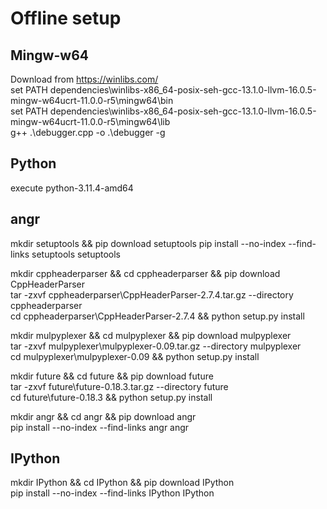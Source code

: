 # Offline setup

## Mingw-w64
Download from https://winlibs.com/  
set PATH dependencies\winlibs-x86_64-posix-seh-gcc-13.1.0-llvm-16.0.5-mingw-w64ucrt-11.0.0-r5\mingw64\bin  
set PATH dependencies\winlibs-x86_64-posix-seh-gcc-13.1.0-llvm-16.0.5-mingw-w64ucrt-11.0.0-r5\mingw64\lib  
g++ .\debugger.cpp -o .\debugger -g  


## Python
execute python-3.11.4-amd64
## angr
mkdir setuptools && pip download setuptools
pip install --no-index --find-links setuptools setuptools

mkdir cppheaderparser && cd cppheaderparser && pip download CppHeaderParser  
tar -zxvf cppheaderparser\CppHeaderParser-2.7.4.tar.gz --directory cppheaderparser  
cd cppheaderparser\CppHeaderParser-2.7.4 && python setup.py install  

mkdir mulpyplexer && cd mulpyplexer && pip download mulpyplexer  
tar -zxvf mulpyplexer\mulpyplexer-0.09.tar.gz --directory mulpyplexer  
cd mulpyplexer\mulpyplexer-0.09 && python setup.py install  

mkdir future && cd future && pip download future  
tar -zxvf future\future-0.18.3.tar.gz --directory future  
cd future\future-0.18.3 && python setup.py install  

mkdir angr && cd angr && pip download angr  
pip install --no-index --find-links angr angr  
## IPython
mkdir IPython && cd IPython && pip download IPython  
pip install --no-index --find-links IPython IPython   